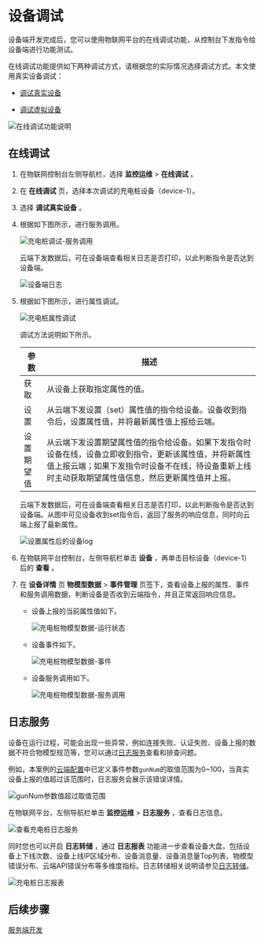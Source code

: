设备调试 
=========================

设备端开发完成后，您可以使用物联网平台的在线调试功能，从控制台下发指令给设备端进行功能测试。

在线调试功能提供如下两种调试方式，请根据您的实际情况选择调试方式。本文使用真实设备调试：

* [调试真实设备](/cn.zh-CN/监控运维/在线调试/调试真实设备.md)

  

* [调试虚拟设备](/cn.zh-CN/监控运维/在线调试/调试虚拟设备.md)

  




![在线调试功能说明](http://static-aliyun-doc.oss-cn-hangzhou.aliyuncs.com/assets/img/zh-CN/6931649951/p140298.png)

在线调试 
-------------------------

1. 在物联网控制台左侧导航栏，选择 **监控运维** \> **在线调试** 。

   

2. 在 **在线调试** 页，选择本次调试的充电桩设备（device-1）。

   

3. 选择 **调试真实设备** 。

   

4. 根据如下图所示，进行服务调用。

   ![充电桩调试-服务调用](http://static-aliyun-doc.oss-cn-hangzhou.aliyuncs.com/assets/img/zh-CN/6931649951/p140484.png)

   云端下发数据后，可在设备端查看相关日志是否打印，以此判断指令是否达到设备端。

   ![设备端日志](http://static-aliyun-doc.oss-cn-hangzhou.aliyuncs.com/assets/img/zh-CN/7931649951/p140502.png)
   

5. 根据如下图所示，进行属性调试。

   ![充电桩属性调试](http://static-aliyun-doc.oss-cn-hangzhou.aliyuncs.com/assets/img/zh-CN/7931649951/p141064.png)

   调试方法说明如下所示。
   

   |  参数   |                                                   描述                                                   |
   |-------|--------------------------------------------------------------------------------------------------------|
   | 获取    | 从设备上获取指定属性的值。                                                                                          |
   | 设置    | 从云端下发设置（set）属性值的指令给设备。设备收到指令后，设置属性值，并将最新属性值上报给云端。                                                      |
   | 设置期望值 | 从云端下发设置期望属性值的指令给设备。如果下发指令时设备在线，设备立即收到指令，更新该属性值，并将新属性值上报云端；如果下发指令时设备不在线，待设备重新上线时主动获取期望属性值信息，然后更新属性值并上报。 |

   

   云端下发数据后，可在设备端查看相关日志是否打印，以此判断指令是否达到设备端。从图中可见设备收到set指令后，返回了服务的响应信息，同时向云端上报了最新属性。

   ![设置属性后的设备log](http://static-aliyun-doc.oss-cn-hangzhou.aliyuncs.com/assets/img/zh-CN/7931649951/p141067.png)
   

6. 在物联网平台控制台，左侧导航栏单击 **设备** ，再单击目标设备（device-1）后的 **查看** 。

   

7. 在 **设备详情** 页 **物模型数据** \> **事件管理** 页签下，查看设备上报的属性、事件和服务调用数据，判断设备是否收到云端指令，并且正常返回响应信息。

   * 设备上报的当前属性值如下。

     ![充电桩物模型数据-运行状态](http://static-aliyun-doc.oss-cn-hangzhou.aliyuncs.com/assets/img/zh-CN/7931649951/p141070.png)
     
   
   * 设备事件如下。

     ![充电桩物模型数据-事件](http://static-aliyun-doc.oss-cn-hangzhou.aliyuncs.com/assets/img/zh-CN/7931649951/p141203.png)
     
   
   * 设备服务调用如下。

     ![充电桩物模型数据-服务调用](http://static-aliyun-doc.oss-cn-hangzhou.aliyuncs.com/assets/img/zh-CN/7931649951/p141071.png)
     
   

   




日志服务 
-------------------------

设备在运行过程，可能会出现一些异常，例如连接失败、认证失败、设备上报的数据不符合物模型规范等，您可以通过[日志服务](/cn.zh-CN/监控运维/日志服务/云端运行日志.md)查看和排查问题。

例如，本案例的[云端配置](/cn.zh-CN/最佳实践/物模型接入价值与实践/云端配置.md)中已定义事件参数`gunNum`的取值范围为0\~100，当真实设备上报的值超过该范围时，日志服务会展示该错误详情。

![gunNum参数值超过取值范围](http://static-aliyun-doc.oss-cn-hangzhou.aliyuncs.com/assets/img/zh-CN/8931649951/p141750.png)

在物联网平台，左侧导航栏单击 **监控运维** \> **日志服务** ，查看日志信息。

![查看充电桩日志服务](http://static-aliyun-doc.oss-cn-hangzhou.aliyuncs.com/assets/img/zh-CN/8931649951/p141753.png)

同时您也可以开启 **日志转储** ，通过 **日志报表** 功能进一步查看设备大盘，包括设备上下线次数、设备上线IP区域分布、设备消息量、设备消息量Top列表、物模型错误分布、云端API错误分布等多维度指标。日志转储相关说明请参见[日志转储](/cn.zh-CN/监控运维/日志服务/日志转储.md)。

![充电桩日志报表](http://static-aliyun-doc.oss-cn-hangzhou.aliyuncs.com/assets/img/zh-CN/8931649951/p141762.png)

后续步骤 
-------------------------

[服务端开发](/cn.zh-CN/最佳实践/物模型接入价值与实践/服务端开发/服务端调用API开发.md)
